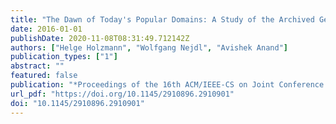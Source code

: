 ```yaml
---
title: "The Dawn of Today's Popular Domains: A Study of the Archived German Web over 18 Years"
date: 2016-01-01
publishDate: 2020-11-08T08:31:49.712142Z
authors: ["Helge Holzmann", "Wolfgang Nejdl", "Avishek Anand"]
publication_types: ["1"]
abstract: ""
featured: false
publication: "*Proceedings of the 16th ACM/IEEE-CS on Joint Conference on Digital Libraries, JCDL 2016, Newark, NJ, USA, June 19 - 23, 2016*"
url_pdf: "https://doi.org/10.1145/2910896.2910901"
doi: "10.1145/2910896.2910901"
---
```


